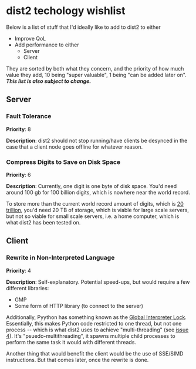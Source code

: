 # dist2 techology wishlist
Below is a list of stuff that I'd ideally like to add to dist2 to either
- Improve QoL
- Add performance to either
    - Server
    - Client

They are sorted by both what they concern, and the priority of how much
value they add, 10 being "super valuable", 1 being "can be added later on".
***This list is also subject to change.***

## Server
### Fault Tolerance
**Priority**: 8

**Description**: dist2 should not stop running/have clients be desynced
in the case that a client node goes offline for whatever reason.

### Compress Digits to Save on Disk Space
**Priority**: 6

**Description**: Currently, one digit is one byte of disk space. You'd need
around 100 gb for 100 billion digits, which is nowhere near the world
record.

To store more than the current world record amount of digits, which is
[20 trillion](http://www.numberworld.org/y-cruncher/), you'd need 20 TB of
storage, which is viable for large scale servers, but not so viable for
small scale servers, i.e. a home computer, which is what dist2 has been
tested on.

## Client

### Rewrite in Non-Interpreted Language
**Priority**: 4

**Description**: Self-explanatory. Potential speed-ups, but would require a few
different libraries:
- GMP
- Some form of HTTP library (to connect to the server)

Additionally, Pyython has something known as the [Global Interpreter Lock](https://realpython.com/python-gil/).
Essentially, this makes Python code restricted to one thread, but not one process -- which is what dist2 uses
to achieve "multi-threading" (see [issue 4](https://github.com/mxtlrr/dist2/issues/4)). It's "psuedo-multithreading",
it spawns multiple child processes to perform the same task it would with different threads.

Another thing that would benefit the client would be the use of SSE/SIMD instructions. But that comes later, once
the rewrite is done.
